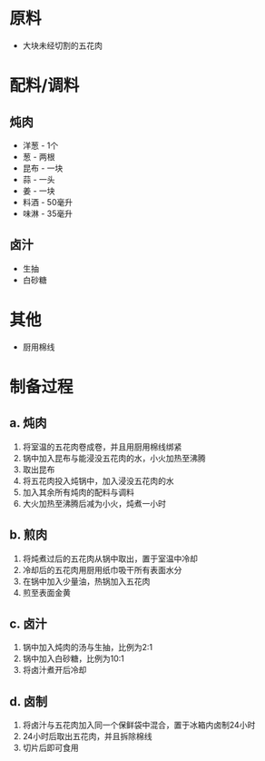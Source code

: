 # 原料
* 大块未经切割的五花肉

# 配料/调料
## 炖肉
* 洋葱 - 1个
* 葱 - 两根
* 昆布 - 一块
* 蒜 - 一头
* 姜 - 一块
* 料酒 - 50毫升
* 味淋 - 35毫升

## 卤汁
* 生抽
* 白砂糖

# 其他
* 厨用棉线

# 制备过程
## a. 炖肉
1. 将室温的五花肉卷成卷，并且用厨用棉线绑紧
2. 锅中加入昆布与能浸没五花肉的水，小火加热至沸腾
4. 取出昆布
5. 将五花肉投入炖锅中，加入浸没五花肉的水
6. 加入其余所有炖肉的配料与调料
7. 大火加热至沸腾后减为小火，炖煮一小时

## b. 煎肉
1. 将炖煮过后的五花肉从锅中取出，置于室温中冷却
2. 冷却后的五花肉用厨用纸巾吸干所有表面水分
3. 在锅中加入少量油，热锅加入五花肉
4. 煎至表面金黄

## c. 卤汁
1. 锅中加入炖肉的汤与生抽，比例为2:1
2. 锅中加入白砂糖，比例为10:1
3. 将卤汁煮开后冷却

## d. 卤制
1. 将卤汁与五花肉加入同一个保鲜袋中混合，置于冰箱内卤制24小时
2. 24小时后取出五花肉，并且拆除棉线
3. 切片后即可食用



